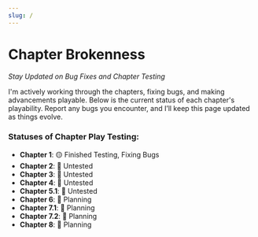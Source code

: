```yaml
---
slug: /
---
```


# Chapter Brokenness

_Stay Updated on Bug Fixes and Chapter Testing_

I'm actively working through the chapters, fixing bugs, and making advancements playable. Below is the current status of each chapter's playability. Report any bugs you encounter, and I’ll keep this page updated as things evolve.

### Statuses of Chapter Play Testing:

- **Chapter 1**: 🟡 Finished Testing, Fixing Bugs
- **Chapter 2**: 🔴 Untested
- **Chapter 3**: 🔴 Untested
- **Chapter 4**: 🔴 Untested
- **Chapter 5.1**: 🔴 Untested
- **Chapter 6**: 🔵 Planning
- **Chapter 7.1**: 🔵 Planning
- **Chapter 7.2**: 🔵 Planning
- **Chapter 8**: 🔵 Planning

<a rel="me" href="https://climatejustice.social/@InconvenientDev"></a>
